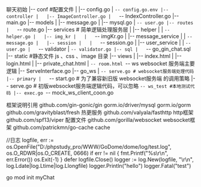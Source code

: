 <!--
 * @Description: 
 * @Author: Y95201
 * @Date: 2022-12-20 10:27:23
 * @LastEditors: y95201 957612196@qq.com
 * @LastEditTime: 2023-07-28 13:34:23
-->
聊天初始
|-- conf #配置文件
|   |-- config.go
|   `-- config.go.env
|-- controller
|   |-- ImageController.go
|   `-- IndexController.go
|-- main.go
|-- models
|   |-- message.go
|   |-- mysql.go
|   `-- user.go
|-- routes
|   `-- route.go
|-- services # 简单逻辑处理服务层
|   |-- helper
|   |   `-- helper.go
|   |-- img_kr
|   |   `-- imgKr.go
|   |-- message_service
|   |   `-- message.go
|   |-- session
|   |   `-- session.go
|   |-- user_service
|   |   `-- user.go
|   `-- validator
|       `-- validator.go
|-- sql
|   `-- go_gin_chat.sql
|-- static #静态文件 js 、css 、image 目录
|-- views
|   |-- index.html
|   |-- login.html
|   |-- private_chat.html
|   `-- room.html
`-- ws websocket 服务端主要逻辑
    |-- ServeInterface.go 
    |-- go_ws
    |   `-- serve.go # websocket服务端处理代码
    |-- primary
    |   `-- start.go # 为了兼容新旧版 websocket服务端 的调用策略
    |-- serve.go # 初版websocket服务端逻辑代码，可以忽略
    `-- ws_test #本地测试代码
        |-- exec.go
        `-- mock_ws_client_coon.go

框架说明引用
github.com/gin-gonic/gin
gorm.io/driver/mysql
gorm.io/gorm           
github.com/gravityblast/fresh    热更服务
github.com/valyala/fasthttp     http框架
github.com/spf13/viper      配置文件
github.com/gorilla/websocket    websocket框架
github.com/patrickmn/go-cache  cache

//日志
logfile, err := os.OpenFile("D:/phpstudy_pro/WWW/GoDome/dome/log/test.log", os.O_RDWR|os.O_CREATE, 0666)
if err != nil {
     fmt.Printf("%s\r\n", err.Error())
     os.Exit(-1)
}
defer logfile.Close()
logger := log.New(logfile, "\r\n", log.Ldate|log.Ltime|log.Llongfile)
logger.Println("hello")
logger.Fatal("test")

go mod init myChat
